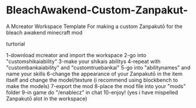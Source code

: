 # BleachAwakend-Custom-Zanpakut-
A Mcreator Workspace Template For making a custom Zanpakutō for the bleach awakend minecraft mod

turtorial 

1-download mcreator and import the workspace
 2-go into "customshikaiability"
 3-make your shikais abilitys
 4-repeat with "custombankaiability" and "customtruebankai"
 5-go into "abilitynames" and name your skills
 6-change the appearance of your Zanpakutō in the item itself and change the model/texture (i recommend using blockbench to make the models)
 7-export the mod
 8-place the mod file into your "mods" folder
 9-in game do "/enablecz" in chat
 10-enjoy! (yes i have mispelled Zanpakutō alot in the workspace)
